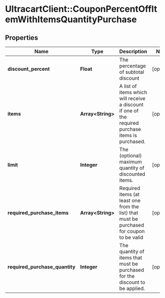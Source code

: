 # UltracartClient::CouponPercentOffItemWithItemsQuantityPurchase

## Properties
Name | Type | Description | Notes
------------ | ------------- | ------------- | -------------
**discount_percent** | **Float** | The percentage of subtotal discount | [optional] 
**items** | **Array&lt;String&gt;** | A list of items which will receive a discount if one of the required purchase items is purchased. | [optional] 
**limit** | **Integer** | The (optional) maximum quantity of discounted items. | [optional] 
**required_purchase_items** | **Array&lt;String&gt;** | Required items (at least one from the list) that must be purchased for coupon to be valid | [optional] 
**required_purchase_quantity** | **Integer** | The quantity of items that must be purchased for the discount to be applied. | [optional] 


